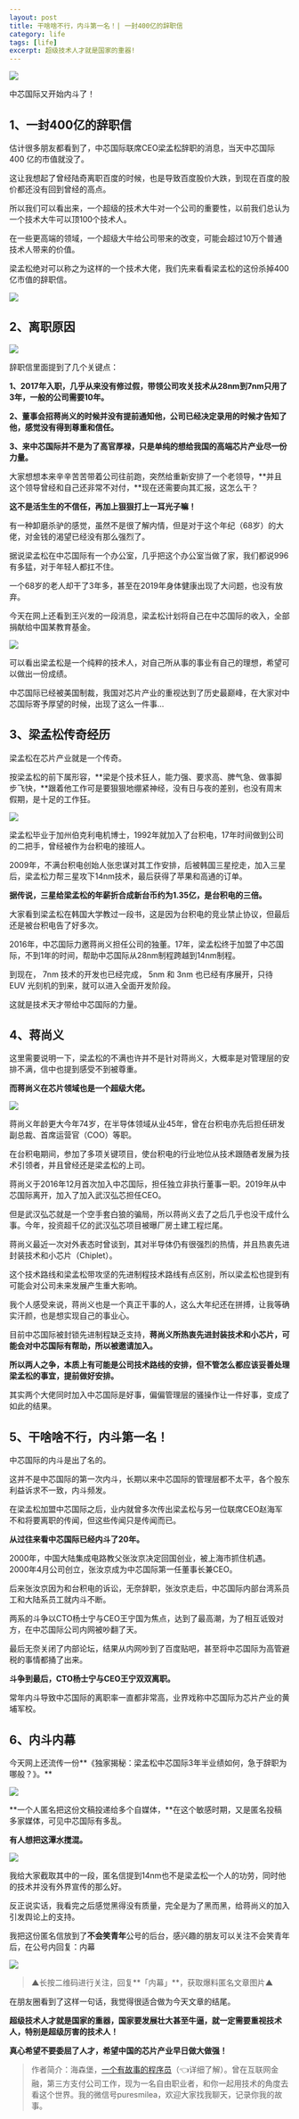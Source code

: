 ```yaml
---
layout: post
title: 干啥啥不行，内斗第一名！| 一封400亿的辞职信
category: life
tags: [life]
excerpt: 超级技术人才就是国家的重器!
---
```


![](http://favorites.ren/assets/images/2020/it/neidou/neidou01.jpg) 

中芯国际又开始内斗了！

## 1、一封400亿的辞职信

估计很多朋友都看到了，中芯国际联席CEO梁孟松辞职的消息，当天中芯国际 400 亿的市值就没了。

这让我想起了曾经陆奇离职百度的时候，也是导致百度股价大跌，到现在百度的股价都还没有回到曾经的高点。

所以我们可以看出来，一个超级的技术大牛对一个公司的重要性，以前我们总认为一个技术大牛可以顶100个技术人。

在一些更高端的领域，一个超级大牛给公司带来的改变，可能会超过10万个普通技术人带来的价值。

梁孟松绝对可以称之为这样的一个技术大佬，我们先来看看梁孟松的这份杀掉400亿市值的辞职信。

![](http://favorites.ren/assets/images/2020/it/neidou/neidou02.jpg) 

## 2、离职原因

![](http://favorites.ren/assets/images/2020/it/neidou/neidou03.jpg) 

辞职信里面提到了几个关键点：

**1、2017年入职，几乎从来没有修过假，带领公司攻关技术从28nm到7nm只用了3年，一般的公司需要10年。**

**2、董事会招蒋尚义的时候并没有提前通知他，公司已经决定录用的时候才告知了他，感觉没有得到尊重和信任。**

**3、来中芯国际并不是为了高官厚禄，只是单纯的想给我国的高端芯片产业尽一份力量。**

大家想想本来辛辛苦苦带着公司往前跑，突然给重新安排了一个老领导，**并且这个领导曾经和自己还非常不对付，**现在还需要向其汇报，这怎么干？

**这不是活生生的不信任，再加上狠狠打上一耳光子嘛！**

有一种卸磨杀驴的感觉，虽然不是很了解内情，但是对于这个年纪（68岁）的大佬，对金钱的渴望已经没有那么强烈了。

据说梁孟松在中芯国际有一个办公室，几乎把这个办公室当做了家，我们都说996有多猛，对于年轻人都扛不住。

一个68岁的老人却干了3年多，甚至在2019年身体健康出现了大问题，也没有放弃。

今天在网上还看到王兴发的一段消息，梁孟松计划将自己在中芯国际的收入，全部捐献给中国某教育基金。

![](http://favorites.ren/assets/images/2020/it/neidou/neidou04.jpg) 

可以看出梁孟松是一个纯粹的技术人，对自己所从事的事业有自己的理想，希望可以做出一份成绩。

中芯国际已经被美国制裁，我国对芯片产业的重视达到了历史最巅峰，在大家对中芯国际寄予厚望的时候，出现了这么一件事...

## 3、梁孟松传奇经历

梁孟松在芯片产业就是一个传奇。

按梁孟松的前下属形容，**梁是个技术狂人，能力强、要求高、脾气急、做事脚步飞快，**跟着他工作可是要狠狠地绷紧神经，没有日与夜的差别，也没有周末假期，是十足的工作狂。

![](http://favorites.ren/assets/images/2020/it/neidou/neidou05.jpg) 

梁孟松毕业于加州伯克利电机博士，1992年就加入了台积电，17年时间做到公司的二把手，曾经被作为台积电的接班人。

2009年，不满台积电创始人张忠谋对其工作安排，后被韩国三星挖走，加入三星后，梁孟松力帮三星攻下14nm技术，最后获得了苹果和高通的订单。

**据传说，三星给梁孟松的年薪折合成新台币约为1.35亿，是台积电的三倍。**

大家看到梁孟松在韩国大学教过一段书，这是因为台积电的竞业禁止协议，但最后还是被台积电告了好多次。

2016年，中芯国际力邀蒋尚义担任公司的独董。17年，梁孟松终于加盟了中芯国际，不到1年的时间，帮助中芯国际从28nm制程跨越到14nm制程。

到现在， 7nm 技术的开发也已经完成， 5nm 和 3nm 也已经有序展开，只待 EUV 光刻机的到来，就可以进入全面开发阶段。

这就是技术天才带给中芯国际的力量。

## 4、蒋尚义

这里需要说明一下，梁孟松的不满也许并不是针对蒋尚义，大概率是对管理层的安排不满，信中也提到感受不到被尊重。

**而蒋尚义在芯片领域也是一个超级大佬。**

![](http://favorites.ren/assets/images/2020/it/neidou/neidou06.jpg) 

蒋尚义年龄更大今年74岁，在半导体领域从业45年，曾在台积电亦先后担任研发副总裁、首席运营官（COO）等职。

在台积电期间，参加了多项关键项目，使台积电的行业地位从技术跟随者发展为技术引领者，并且曾经还是梁孟松的上司。

蒋尚义于2016年12月首次加入中芯国际，担任独立非执行董事一职。2019年从中芯国际离开，加入了加入武汉弘芯担任CEO。

但是武汉弘芯就是一个空手套白狼的骗局，所以蒋尚义去了之后几乎也没干成什么事。今年，投资超千亿的武汉弘芯项目被曝厂房土建工程烂尾。

蒋尚义最近一次对外表态时曾谈到，其对半导体仍有很强烈的热情，并且热衷先进封装技术和小芯片（Chiplet）。

这个技术路线和梁孟松带攻坚的先进制程技术路线有点区别，所以梁孟松也提到有可能会对公司未来发展产生重大影响。

我个人感受来说，蒋尚义也是一个真正干事的人，这么大年纪还在拼搏，让我等确实汗颜，也是想实现自己的事业心。

目前中芯国际被封锁先进制程缺乏支持，**蒋尚义所热衷先进封装技术和小芯片，可能会对中芯国际有帮助，所以被邀请加入。**

**所以两人之争，本质上有可能是公司技术路线的安排，但不管怎么都应该妥善处理梁孟松的事宜，提前做好安排。**

其实两个大佬同时加入中芯国际是好事，偏偏管理层的骚操作让一件好事，变成了如此的结果。

## 5、干啥啥不行，内斗第一名！

中芯国际的内斗是出了名的。

这并不是中芯国际的第一次内斗，长期以来中芯国际的管理层都不太平，各个股东利益诉求不一致，内斗频发。

在梁孟松加盟中芯国际之后，业内就曾多次传出梁孟松与另一位联席CEO赵海军不和将要离职的传闻，但这些传闻只是传闻而已。

**从过往来看中芯国际已经内斗了20年。**

2000年，中国大陆集成电路教父张汝京决定回国创业，被上海市抓住机遇。2000年4月公司创立，张汝京成为中芯国际第一任董事长兼CEO。

后来张汝京因为和台积电的诉讼，无奈辞职，张汝京走后，中芯国际内部台湾系员工和大陆系员工就内斗不断。

两系的斗争以CTO杨士宁与CEO王宁国为焦点，达到了最高潮，为了相互诋毁对方，在中芯国际公司内网被吵翻了天。

最后无奈关闭了内部论坛，结果从内网吵到了百度贴吧，甚至将中芯国际为高管避税的事情都捅了出来。

**斗争到最后，CTO杨士宁与CEO王宁双双离职。**

常年内斗导致中芯国际的离职率一直都非常高，业界戏称中芯国际为芯片产业的黄埔军校。

## 6、内斗内幕

今天网上还流传一份**《独家揭秘：梁孟松中芯国际3年半业绩如何，急于辞职为哪般？》。**

![](http://favorites.ren/assets/images/2020/it/neidou/neidou07.jpg) 

**一个人匿名把这份文稿投递给多个自媒体，**在这个敏感时期，又是匿名投稿多家媒体，可见中芯国际有多乱。

**有人想把这潭水搅混。**

![](http://favorites.ren/assets/images/2020/it/neidou/neidou08.jpg) 

我给大家截取其中的一段，匿名信提到14nm也不是梁孟松一个人的功劳，同时他的技术并没有外界宣传的那么好。

反正说实话，我看完之后感觉黑得没有质量，完全是为了黑而黑，给蒋尚义的加入引发舆论上的支持。

我把这份匿名信放到了**不会笑青年**公号的后台，感兴趣的朋友可以关注不会笑青年后，在公号内回复：内幕

![](http://favorites.ren/assets/images/2020/it/neidou/neidou09.jpg) 

>▲长按二维码进行关注，回复**「内幕」**，获取爆料匿名文章图片▲

在朋友圈看到了这样一句话，我觉得很适合做为今天文章的结尾。

**超级技术人才就是国家的重器，国家要发展壮大甚至牛逼，就一定需要重视技术人，特别是超级厉害的技术人！**

**真心希望不要委屈了人才，希望中国的芯片产业早日做大做强！**

>作者简介：海森堡，[一个有故事的程序员](https://mp.weixin.qq.com/s/bPk_-DcGF_7lTDoR1pKqVg)（👈详细了解）。曾在互联网金融，第三方支付公司工作，现为一名自由职业者，和你一起用技术的角度去看这个世界。我的微信号puresmilea，欢迎大家找我聊天，记录你我的故事。